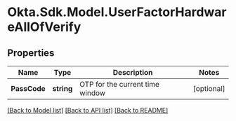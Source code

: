 # Okta.Sdk.Model.UserFactorHardwareAllOfVerify

## Properties

Name | Type | Description | Notes
------------ | ------------- | ------------- | -------------
**PassCode** | **string** | OTP for the current time window | [optional] 

[[Back to Model list]](../README.md#documentation-for-models) [[Back to API list]](../README.md#documentation-for-api-endpoints) [[Back to README]](../README.md)

